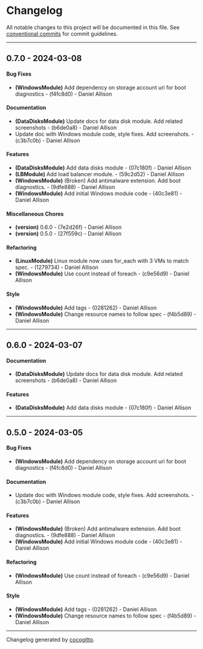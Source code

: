 # Changelog
All notable changes to this project will be documented in this file. See [conventional commits](https://www.conventionalcommits.org/) for commit guidelines.

- - -
## 0.7.0 - 2024-03-08
#### Bug Fixes
- **(WindowsModule)** Add dependency on storage account uri for boot diagnostics - (f4fc8d0) - Daniel Allison
#### Documentation
- **(DataDisksModule)** Update docs for data disk module. Add related screenshots - (b6de0a8) - Daniel Allison
- Update doc with Windows module code, style fixes. Add screenshots. - (c3b7c0b) - Daniel Allison
#### Features
- **(DataDisksModule)** Add data disks module - (07c180f) - Daniel Allison
- **(LBModule)** Add load balancer module. - (59c2d52) - Daniel Allison
- **(WindowsModule)** (Broken) Add antimalware extension. Add boot diagnostics. - (9dfe888) - Daniel Allison
- **(WindowsModule)** Add initial Windows module code - (40c3e81) - Daniel Allison
#### Miscellaneous Chores
- **(version)** 0.6.0 - (7e2d26f) - Daniel Allison
- **(version)** 0.5.0 - (27f559c) - Daniel Allison
#### Refactoring
- **(LinuxModule)** Linux module now uses for_each with 3 VMs to match spec. - (1279734) - Daniel Allison
- **(WindowsModule)** Use count instead of foreach - (c9e56d9) - Daniel Allison
#### Style
- **(WindowsModule)** Add tags - (0281262) - Daniel Allison
- **(WindowsModule)** Change resource names to follow spec - (f4b5d89) - Daniel Allison

- - -

## 0.6.0 - 2024-03-07
#### Documentation
- **(DataDisksModule)** Update docs for data disk module. Add related screenshots - (b6de0a8) - Daniel Allison
#### Features
- **(DataDisksModule)** Add data disks module - (07c180f) - Daniel Allison

- - -

## 0.5.0 - 2024-03-05
#### Bug Fixes
- **(WindowsModule)** Add dependency on storage account uri for boot diagnostics - (f4fc8d0) - Daniel Allison
#### Documentation
- Update doc with Windows module code, style fixes. Add screenshots. - (c3b7c0b) - Daniel Allison
#### Features
- **(WindowsModule)** (Broken) Add antimalware extension. Add boot diagnostics. - (9dfe888) - Daniel Allison
- **(WindowsModule)** Add initial Windows module code - (40c3e81) - Daniel Allison
#### Refactoring
- **(WindowsModule)** Use count instead of foreach - (c9e56d9) - Daniel Allison
#### Style
- **(WindowsModule)** Add tags - (0281262) - Daniel Allison
- **(WindowsModule)** Change resource names to follow spec - (f4b5d89) - Daniel Allison

- - -

Changelog generated by [cocogitto](https://github.com/cocogitto/cocogitto).